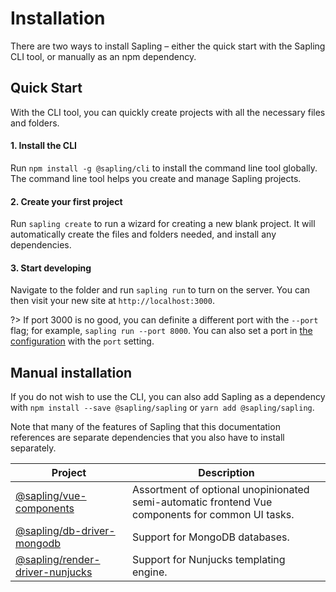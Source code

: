# Installation

There are two ways to install Sapling &ndash; either the quick start with the Sapling CLI tool, or manually as an npm dependency.


## Quick Start

With the CLI tool, you can quickly create projects with all the necessary files and folders.

#### 1. Install the CLI

Run `npm install -g @sapling/cli` to install the command line tool globally.  The command line tool helps you create and manage Sapling projects.

#### 2. Create your first project

Run `sapling create` to run a wizard for creating a new blank project.  It will automatically create the files and folders needed, and install any dependencies.

#### 3. Start developing

Navigate to the folder and run `sapling run` to turn on the server.  You can then visit your new site at `http://localhost:3000`.

?> If port 3000 is no good, you can definite a different port with the `--port` flag; for example, `sapling run --port 8000`.  You can also set a port in [the configuration](/config) with the `port` setting.


## Manual installation

If you do not wish to use the CLI, you can also add Sapling as a dependency with `npm install --save @sapling/sapling` or `yarn add @sapling/sapling`.

Note that many of the features of Sapling that this documentation references are separate dependencies that you also have to install separately.

| Project                                                                                 | Description                                                                                       |
|-----------------------------------------------------------------------------------------|---------------------------------------------------------------------------------------------------|
| [@sapling/vue-components](https://github.com/saplingjs/vue-components)                  | Assortment of optional unopinionated semi-automatic frontend Vue components for common UI tasks.  |
| [@sapling/db-driver-mongodb](https://github.com/saplingjs/db-driver-mongodb)            | Support for MongoDB databases.                                                                    |
| [@sapling/render-driver-nunjucks](https://github.com/saplingjs/render-driver-nunjucks)  | Support for Nunjucks templating engine.                                                           |